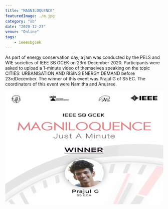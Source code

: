 ```yaml
---
title: "MAGNILOQUENCE"
featuredImage: ./m.jpg
category: "sb"
date: "2020-12-23"
venue: "Online"
tags:
    - ieeesbgcek
---
```

As part of energy conservation day, a jam was conducted by the PELS and WIE societies of IEEE SB GCEK on 23rd December 2020. Participants were asked to upload a 1-minute video of themselves speaking on the topic CITIES: URBANISATION AND RISING ENERGY DEMAND before 23rdDecember. The winner of this event was Prajul G of S5 EC. The coordinators of this event were Namitha and Anusree.

![Winners](./m1.jpg)
